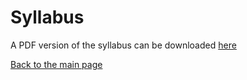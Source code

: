 # Syllabus

A PDF version of the syllabus can be downloaded [here](https://github.com/cddesja/epsy8266/raw/master/course_materials/test.pdf)

[Back to the main page](README.md)